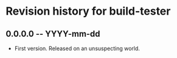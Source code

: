 # Revision history for build-tester

## 0.0.0.0 -- YYYY-mm-dd

* First version. Released on an unsuspecting world.
